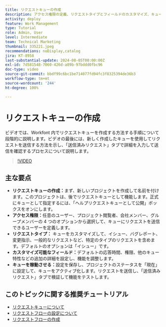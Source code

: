 ```yaml
---
title: リクエストキューの作成
description: アクセス権限の定義、リクエストタイプとフィールドのカスタマイズ、キューのアクティブ化、シームレスなプロジェクト送信管理の機能のテストを行うことで、効率的な Workfront リクエストキューを作成します。
activity: deploy
feature: Work Management
type: Tutorial
role: Admin, User
level: Intermediate
team: Technical Marketing
thumbnail: 335221.jpeg
recommendations: noDisplay,catalog
jira: KT-8958
last-substantial-update: 2024-08-05T00:00:00Z
exl-id: 7d581548-7060-426d-a89b-97bddd0fbc96
doc-type: video
source-git-commit: bbdf99c6bc1be714077fd94fc3f8325394de36b3
workflow-type: tm+mt
source-wordcount: '244'
ht-degree: 100%

---
```


# リクエストキューの作成

ビデオでは、Workfont 内でリクエストキューを作成する方法する手順について段階的に説明します。ビデオの最後には、新しく作成したキューを使用してリクエストを送信する方法を示し、「送信済みリクエスト」タブで詳細を入力して送信を確認するプロセスについて説明します。

>[!VIDEO](https://video.tv.adobe.com/v/335221/?quality=12&learn=on&enablevpops=1)

## 主な要点

* **リクエストキューの作成：**&#x200B;まず、新しいプロジェクトを作成して名前を付けます。このプロジェクトは、後でリクエストキューとして機能します。正式にキューとして指定するには、「ヘルプリクエストキューとして公開」ボックスをオンにします。
* **アクセス権限：**&#x200B;任意のユーザー、プロジェクト閲覧者、会社メンバー、グループメンバーの 4 つのオプションから選択して、キューにリクエストを送信できるユーザーを定義します。
* **リクエストタイプ：** キューをカスタマイズして、イシュー、バグレポート、変更指示、一般的なリクエストなど、特定のタイプのリクエストを含めます。デフォルトのオプションは「イシュー」です。
* **カスタマイズ可能なフィールド：**&#x200B;デフォルトの応答時間、権限、他のキュー特性などの追加の詳細を設定し、機能を調整します。
* **キューを稼動させる：**&#x200B;設定を保存し、プロジェクトのステータスを「現在」に設定して、キューをアクティブ化します。リクエストを送信し、「送信済みリクエスト」タブで検証して機能をテストします。

## このトピックに関する推奨チュートリアル

* [リクエストキューについて](/help/manage-work/request-queues/understand-request-queues.md)
* [リクエストフローの設定について](/help/manage-work/request-queues/understand-settings-for-a-flow-request.md)
* [リクエストフローの作成](/help/manage-work/request-queues/create-a-request-flow.md)

